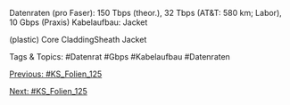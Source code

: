Datenraten (pro Faser):
150 Tbps (theor.), 32 Tbps (AT&T: 580 km; Labor), 10 Gbps (Praxis)
Kabelaufbau:
Jacket
(plastic) Core CladdingSheath Jacket

   Tags & Topics:
   #Datenrat
   #Gbps
   #Kabelaufbau
   #Datenraten

[Previous: #KS_Folien_125](KS_Folien_125.md)

[Next: #KS_Folien_125](KS_Folien_125.md)